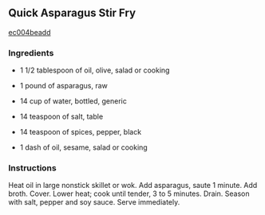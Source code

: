 ## Quick Asparagus Stir Fry

[ec004beadd](http://www.food.com/recipe/quick-asparagus-stir-fry-326540)

### Ingredients

 - 1 1/2 tablespoon of oil, olive, salad or cooking

 - 1 pound of asparagus, raw

 - 14 cup of water, bottled, generic

 - 14 teaspoon of salt, table

 - 14 teaspoon of spices, pepper, black

 - 1 dash of oil, sesame, salad or cooking

### Instructions

Heat oil in large nonstick skillet or wok. Add asparagus, saute 1 minute. Add broth. Cover. Lower heat; cook until tender, 3 to 5 minutes. Drain. Season with salt, pepper and soy sauce. Serve immediately.